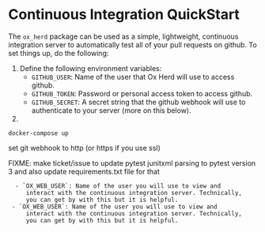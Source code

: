 
# Continuous Integration QuickStart

The `ox_herd` package can be used as a simple, lightweight, continuous
integration server to automatically test all of your pull requests on
github. To set things up, do the following:

  1. Define the following environment variables:
     - `GITHUB_USER`: Name of the user that Ox Herd will use to access github.
     - `GITHUB_TOKEN`: Password or personal access token to access github.
     - `GITHUB_SECRET`: A secret string that the github webhook will
        use to authenticate to your server (more on this below).
  2. 

`docker-compose up`

set git webhook to http (or https if you use ssl)

FIXME: make ticket/issue to update pytest junitxml parsing to pytest
version 3 and also update requirements.txt file for that 

      - `OX_WEB_USER`: Name of the user you will use to view and
         interact with the continuous integration server. Technically,
         you can get by with this but it is helpful.
     - `OX_WEB_USER`: Name of the user you will use to view and
         interact with the continuous integration server. Technically,
         you can get by with this but it is helpful.      
